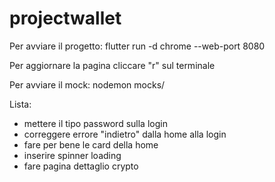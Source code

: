 # projectwallet

Per avviare il progetto:
flutter run -d chrome --web-port 8080

Per aggiornare la pagina cliccare "r" sul terminale

Per avviare il mock:
nodemon mocks/

Lista:

- mettere il tipo password sulla login
- correggere errore "indietro" dalla home alla login
- fare per bene le card della home
- inserire spinner loading
- fare pagina dettaglio crypto
